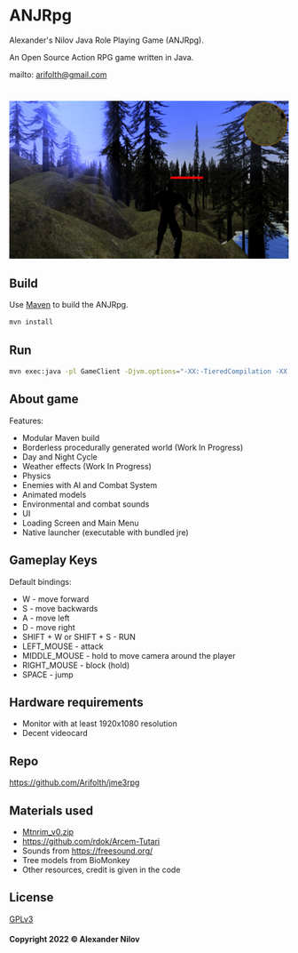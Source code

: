 # ANJRpg
Alexander's Nilov Java Role Playing Game (ANJRpg).

An Open Source Action RPG game written in Java.

mailto: <arifolth@gmail.com>

#
![Image](Forest.jpg "icon")

## Build

Use [Maven](https://maven.apache.org/) to build the ANJRpg.

```bash
mvn install
```
## Run
```bash
mvn exec:java -pl GameClient -Djvm.options="-XX:-TieredCompilation -XX:TieredStopAtLevel=3 -server -XX:+UnlockExperimentalVMOptions -XX:+UseZGC"
```
## About game
Features:
- Modular Maven build
- Borderless procedurally generated world (Work In Progress)
- Day and Night Cycle 
- Weather effects (Work In Progress)
- Physics 
- Enemies with AI and Combat System
- Animated models
- Environmental and combat sounds
- UI
- Loading Screen and Main Menu
- Native launcher (executable with bundled jre)

## Gameplay Keys
Default bindings:
- W - move forward
- S - move backwards
- A - move left
- D - move right
- SHIFT + W or SHIFT + S - RUN
- LEFT_MOUSE - attack
- MIDDLE_MOUSE - hold to move camera around the player
- RIGHT_MOUSE - block (hold)
- SPACE - jump

## Hardware requirements
- Monitor with at least 1920x1080 resolution
- Decent videocard

## Repo

<https://github.com/Arifolth/jme3rpg>

## Materials used
- [Mtnrim_v0.zip](https://sourceforge.net/projects/mountainrim/)
- https://github.com/rdok/Arcem-Tutari
- Sounds from https://freesound.org/
- Tree models from BioMonkey
- Other resources, credit is given in the code

## License
[GPLv3](https://www.gnu.org/licenses/gpl-3.0.txt)

#### Copyright 2022 &copy; Alexander Nilov